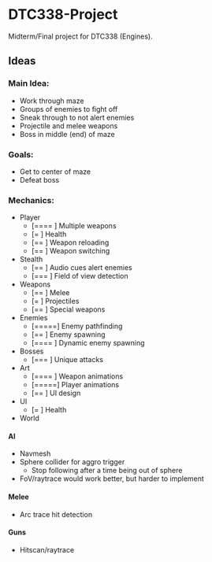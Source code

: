 # DTC338-Project

Midterm/Final project for DTC338 (Engines).

## Ideas

### Main Idea:
+ Work through maze
+ Groups of enemies to fight off
+ Sneak through to not alert enemies
+ Projectile and melee weapons
+ Boss in middle (end) of maze

### Goals:
+ Get to center of maze
+ Defeat boss

### Mechanics:
+ Player
  + [==== ] Multiple weapons
  + [=    ] Health
  + [==   ] Weapon reloading
  + [==   ] Weapon switching
+ Stealth
  + [==   ] Audio cues alert enemies
  + [===  ] Field of view detection
+ Weapons
  + [==   ] Melee
  + [=    ] Projectiles
  + [==   ] Special weapons
+ Enemies
  + [=====] Enemy pathfinding
  + [==   ] Enemy spawning
  + [==== ] Dynamic enemy spawning
+ Bosses
  + [===  ] Unique attacks
+ Art
  + [==== ] Weapon animations
  + [=====] Player animations
  + [==   ] UI design
+ UI
  + [=    ] Health
+ World


#### AI
+ Navmesh
+ Sphere collider for aggro trigger
  + Stop following after a time being out of sphere
+ FoV/raytrace would work better, but harder to implement

#### Melee
+ Arc trace hit detection

#### Guns
+ Hitscan/raytrace
